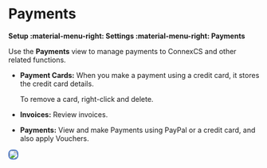 # Payments

**Setup :material-menu-right: Settings :material-menu-right: Payments**

Use the **Payments** view to manage payments to ConnexCS and other related functions.

* **Payment Cards:** When you make a payment using a credit card, it stores the credit card details.

    To remove a card, right-click and delete.

* **Invoices:** Review invoices.

* **Payments:** View and make Payments using PayPal or a credit card, and also apply Vouchers.

<img src="/setup/img/paymentcards.png" style="border: 2px solid #4472C4; border-radius: 8px;">
